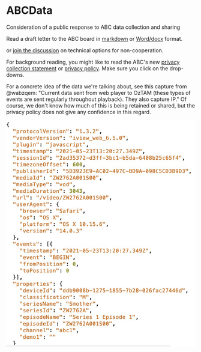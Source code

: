 # ABCData
Consideration of a public response to ABC data collection and sharing

Read a draft letter to the ABC board in [markdown](abc.md) or [Word/docx](https://github.com/AusOpenTech/ABCData/raw/main/ABCData.docx) format.

or [join the discussion](https://github.com/AusOpenTech/ABCData/discussions) on technical options for non-cooperation.

For background reading, you might like to read the ABC's new [privacy collection statement](https://help.abc.net.au/hc/en-us/articles/360001511015-ABC-Privacy-Collection-Statement-) or [privacy policy](https://help.abc.net.au/hc/en-us/articles/360001154976).  Make sure you click on the drop-downs.

For a concrete idea of the data we're talking about, see this capture from @wabzqem: "Current data sent from web player to OzTAM (these types of events are sent regularly throughout playback). They also capture IP." Of course, we don't know how much of this is being retained or shared, but the privacy policy does not give any confidence in this regard.

![ABC Data upload](DataUploadwabzqem.jpeg)



